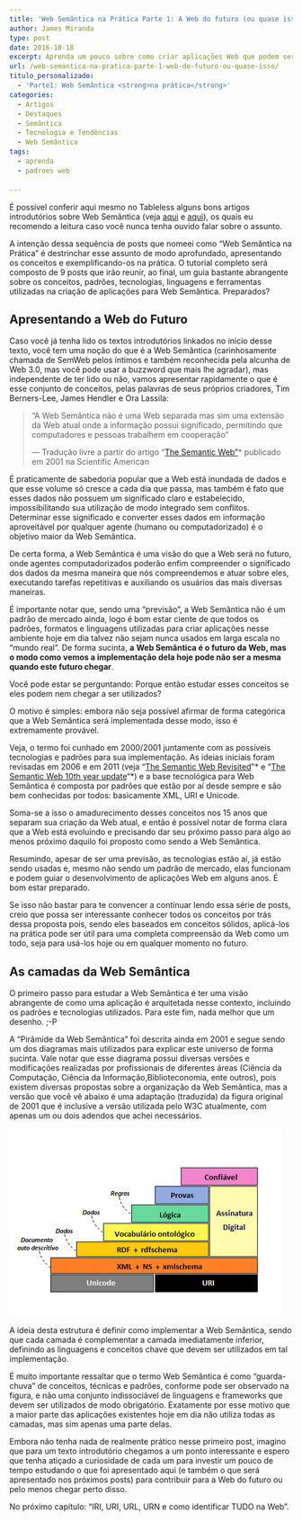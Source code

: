 ```yaml
---
title: 'Web Semântica na Prática Parte 1: A Web do futuro (ou quase isso)'
author: James Miranda
type: post
date: 2016-10-18
excerpt: Aprenda um pouco sobre como criar aplicações Web que podem ser utilizadas por humanos e computadores
url: /web-semantica-na-pratica-parte-1-web-do-futuro-ou-quase-isso/
titulo_personalizado:
  - 'Parte1: Web Semântica <strong>na prática</strong>'
categories:
  - Artigos
  - Destaques
  - Semântica
  - Tecnologia e Tendências
  - Web Semântica
tags:
  - aprenda
  - padroes web

---
```

É possível conferir aqui mesmo no Tableless alguns bons artigos introdutórios sobre Web Semântica (veja [aqui][1] e [aqui][2]), os quais eu recomendo a leitura caso você nunca tenha ouvido falar sobre o assunto.

A intenção dessa sequência de posts que nomeei como “Web Semântica na Prática” é destrinchar esse assunto de modo aprofundado, apresentando os conceitos e exemplificando-os na prática. O tutorial completo será composto de 9 posts que irão reunir, ao final, um guia bastante abrangente sobre os conceitos, padrões, tecnologias, linguagens e ferramentas utilizadas na criação de aplicações para Web Semântica. Preparados?

## Apresentando a Web do Futuro

Caso você já tenha lido os textos introdutórios linkados no inicio desse texto, você tem uma noção do que é a Web Semântica (carinhosamente chamada de SemWeb pelos íntimos e também reconhecida pela alcunha de Web 3.0, mas você pode usar a buzzword que mais lhe agradar), mas independente de ter lido ou não, vamos apresentar rapidamente o que é esse conjunto de conceitos, pelas palavras de seus próprios criadores, Tim Berners-Lee, James Hendler e Ora Lassila:

> “A Web Semântica não é uma Web separada mas sim uma extensão da Web atual onde a informação possui significado, permitindo que computadores e pessoas trabalhem em cooperação&#8221;
> 
> — Tradução livre a partir do artigo &#8220;[The Semantic Web&#8221;][3]* publicado em 2001 na Scientific American

É praticamente de sabedoria popular que a Web está inundada de dados e que esse volume só cresce a cada dia que passa, mas também é fato que esses dados não possuem um significado claro e estabelecido, impossibilitando sua utilização de modo integrado sem conflitos. Determinar esse significado e converter esses dados em informação aproveitável por qualquer agente (humano ou computadorizado) é o objetivo maior da Web Semântica.

De certa forma, a Web Semântica é uma visão do que a Web será no futuro, onde agentes computadorizados poderão enfim compreender o significado dos dados da mesma maneira que nós compreendemos e atuar sobre eles, executando tarefas repetitivas e auxiliando os usuários das mais diversas maneiras.

É importante notar que, sendo uma “previsão”, a Web Semântica não é um padrão de mercado ainda, logo é bom estar ciente de que todos os padrões, formatos e linguagens utilizadas para criar aplicações nesse ambiente hoje em dia talvez não sejam nunca usados em larga escala no &#8220;mundo real&#8221;. De forma sucinta, **a** **Web Semântica é o futuro da Web, mas o modo como vemos a implementação dela hoje pode não ser a mesma quando este futuro chegar**.

Você pode estar se perguntando: Porque então estudar esses conceitos se eles podem nem chegar a ser utilizados?

O motivo é simples: embora não seja possível afirmar de forma categórica que a Web Semântica será implementada desse modo, isso é extremamente provável.

Veja, o termo foi cunhado em 2000/2001 juntamente com as possíveis tecnologias e padrões para sua implementação. As ideias iniciais foram revisadas em 2006 e em 2011 (veja “[The Semantic Web Revisited][4]”* e &#8220;[The Semantic Web 10th year update][5]&#8220;*) e a base tecnológica para Web Semântica é composta por padrões que estão por aí desde sempre e são bem conhecidas por todos: basicamente XML, URI e Unicode.

Soma-se a isso o amadurecimento desses conceitos nos 15 anos que separam sua criação da Web atual, e então é possível notar de forma clara que a Web está evoluindo e precisando dar seu próximo passo para algo ao menos próximo daquilo foi proposto como sendo a Web Semântica.

Resumindo, apesar de ser uma previsão, as tecnologias estão aí, já estão sendo usadas e, mesmo não sendo um padrão de mercado, elas funcionam e podem guiar o desenvolvimento de aplicações Web em alguns anos. É bom estar preparado.

Se isso não bastar para te convencer a continuar lendo essa série de posts, creio que possa ser interessante conhecer todos os conceitos por trás dessa proposta pois, sendo eles baseados em conceitos sólidos, aplicá-los na prática pode ser útil para uma completa compreensão da Web como um todo, seja para usá-los hoje ou em qualquer momento no futuro.

## As camadas da Web Semântica

O primeiro passo para estudar a Web Semântica é ter uma visão abrangente de como uma aplicação é arquitetada nesse contexto, incluindo os padrões e tecnologias utilizados. Para este fim, nada melhor que um desenho. ;-P

A “Pirâmide da Web Semântica” foi descrita ainda em 2001 e segue sendo um dos diagramas mais utilizados para explicar este universo de forma sucinta. Vale notar que esse diagrama possui diversas versões e modificações realizadas por profissionais de diferentes áreas (Ciência da Computação, Ciência da Informação,Biblioteconomia, ente outros), pois existem diversas propostas sobre a organização da Web Semântica, mas a versão que você vê abaixo é uma adaptação (traduzida) da figura original de 2001 que é inclusive a versão utilizada pelo W3C atualmente, com apenas um ou dois adendos que achei necessários.

<img class="wp-image-56086 size-full" src="https://raw.githubusercontent.com/diegoeis/tableless-static-images/master/2016/10/camadasWebSem.png" alt="camadas_web_semantica" width="484" height="334" />

A ideia desta estrutura é definir como implementar a Web Semântica, sendo que cada camada é complementar a camada imediatamente inferior, definindo as linguagens e conceitos chave que devem ser utilizados em tal implementação.

É muito importante ressaltar que o termo Web Semântica é como “guarda-chuva” de conceitos, técnicas e padrões, conforme pode ser observado na figura, e não uma conjunto indissociável de linguagens e frameworks que devem ser utilizados de modo obrigatório. Exatamente por esse motivo que a maior parte das aplicações existentes hoje em dia não utiliza todas as camadas, mas sim apenas uma parte delas.

Embora não tenha nada de realmente prático nesse primeiro post, imagino que para um texto introdutório chegamos a um ponto interessante e espero que tenha atiçado a curiosidade de cada um para investir um pouco de tempo estudando o que foi apresentado aqui (e também o que será apresentado nos próximos posts) para contribuir para a Web do futuro ou pelo menos chegar perto disso.

No próximo capítulo: “IRI, URI, URL, URN e como identificar TUDO na Web”.

 [1]: http://tableless.com.br/a-web-semantica/
 [2]: http://tableless.com.br/semantica-padroes-e-o-que-voce-tem-a-ver-com-isto/
 [3]: http://www.scientificamerican.com/article/the-semantic-web/
 [4]: http://ieeexplore.ieee.org/abstract/document/1637364/?reload=true
 [5]: http://dl.acm.org/citation.cfm?id=1988690
